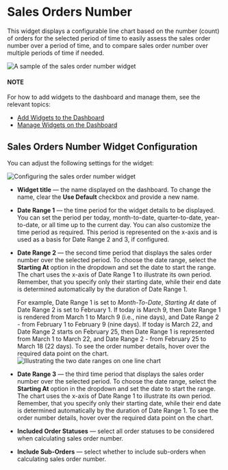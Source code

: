 <a id="user-guide-widgets-sales-orders-number"></a>

# Sales Orders Number

This widget displays a configurable line chart based on the number (count) of orders for the selected period of time to easily assess the sales order number over a period of time, and to compare sales order number over multiple periods of time if needed.

![A sample of the sales order number widget](user/img/dashboards/sales-order-number-widget.png)

#### NOTE
For how to add widgets to the dashboard and manage them, see the relevant topics:

* [Add Widgets to the Dashboard](index.md#user-guide-business-intelligence-widgets-add)
* [Manage Widgets on the Dashboard](index.md#user-guide-business-intelligence-widgets-manage)

## Sales Orders Number Widget Configuration

You can adjust the following settings for the widget:

![Configuring the sales order number widget](user/img/dashboards/sales-order-number-config.png)
* **Widget title** — the name displayed on the dashboard. To change the name, clear the **Use Default** checkbox and provide a new name.
* **Date Range 1** — the time period for the widget details to be displayed. You can set the period per today, month-to-date, quarter-to-date, year-to-date, or all time up to the current day. You can also customize the time period as required. This period is represented on the x-axis and is used as a basis for Date Range 2 and 3, if configured.
* **Date Range 2** — the second time period that displays the sales order number over the selected period. To choose the date range, select the **Starting At** option in the dropdown and set the date to start the range. The chart uses the x-axis of Date Range 1 to illustrate its own period. Remember, that you specify only their starting date, while their end date is determined automatically by the duration of Date Range 1.

  For example, Date Range 1 is set to *Month-To-Date*, *Starting At* date of Date Range 2 is set to February 1.
  If today is March 9, then Date Range 1 is rendered from March 1 to March 9 (i.e., nine days), and Date Range 2 - from February 1 to February 9 (nine days).
  If today is March 22, and Date Range 2 starts on February 25, then Date Range 1 is represented from March 1 to March 22, and Date Range 2 - from February 25 to March 18 (22 days). To see the order number details, hover over the required data point on the chart.
  ![Illustrating the two date ranges on one line chart](user/img/dashboards/sales-order-number-range2.png)
* **Date Range 3** — the third time period that displays the sales order number over the selected period. To choose the date range, select the **Starting At** option in the dropdown and set the date to start the range. The chart uses the x-axis of Date Range 1 to illustrate its own period. Remember, that you specify only their starting date, while their end date is determined automatically by the duration of Date Range 1. To see the order number details, hover over the required data point on the chart.
* **Included Order Statuses** — select all order statuses to be considered when calculating sales order number.
* **Include Sub-Orders** — select whether to include sub-orders when calculating sales order number.
